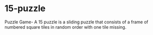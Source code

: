# 15-puzzle
Puzzle Game- A 15 puzzle is a sliding puzzle that consists of a frame of numbered square tiles in random order with one tile missing.
